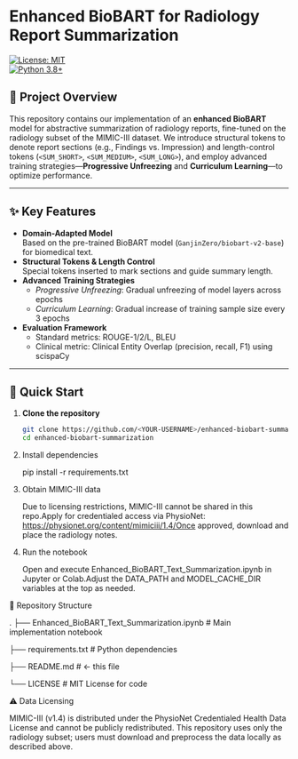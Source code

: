 # Enhanced BioBART for Radiology Report Summarization

[![License: MIT](https://img.shields.io/badge/License-MIT-yellow.svg)](LICENSE)  
[![Python 3.8+](https://img.shields.io/badge/python-3.8%2B-blue.svg)](https://www.python.org/)

## 📖 Project Overview

This repository contains our implementation of an **enhanced BioBART** model for abstractive summarization of radiology reports, fine-tuned on the radiology subset of the MIMIC-III dataset. We introduce structural tokens to denote report sections (e.g., Findings vs. Impression) and length-control tokens (`<SUM_SHORT>`, `<SUM_MEDIUM>`, `<SUM_LONG>`), and employ advanced training strategies—**Progressive Unfreezing** and **Curriculum Learning**—to optimize performance.

---

## ✨ Key Features

- **Domain-Adapted Model**  
  Based on the pre-trained BioBART model (`GanjinZero/biobart-v2-base`) for biomedical text.
- **Structural Tokens & Length Control**  
  Special tokens inserted to mark sections and guide summary length.
- **Advanced Training Strategies**  
  - *Progressive Unfreezing*: Gradual unfreezing of model layers across epochs  
  - *Curriculum Learning*: Gradual increase of training sample size every 3 epochs
- **Evaluation Framework**  
  - Standard metrics: ROUGE-1/2/L, BLEU  
  - Clinical metric: Clinical Entity Overlap (precision, recall, F1) using scispaCy

---

## 🚀 Quick Start

1. **Clone the repository**  
   ```bash
   git clone https://github.com/<YOUR-USERNAME>/enhanced-biobart-summarization.git
   cd enhanced-biobart-summarization

2. Install dependencies
    
   pip install -r requirements.txt
   
4. Obtain MIMIC-III data
   
   Due to licensing restrictions, MIMIC-III cannot be shared in this repo.Apply for credentialed access via PhysioNet: https://physionet.org/content/mimiciii/1.4/Once approved, download and place the radiology notes.

6. Run the notebook
   
   Open and execute Enhanced_BioBART_Text_Summarization.ipynb in Jupyter or Colab.Adjust the DATA_PATH and MODEL_CACHE_DIR variables at the top as needed.

📂 Repository Structure

.
├── Enhanced_BioBART_Text_Summarization.ipynb   # Main implementation notebook

├── requirements.txt                            # Python dependencies

├── README.md                                   # ← this file

└── LICENSE                                     # MIT License for code

⚠️ Data Licensing

MIMIC-III (v1.4) is distributed under the PhysioNet Credentialed Health Data License and cannot be publicly redistributed.
This repository uses only the radiology subset; users must download and preprocess the data locally as described above.
